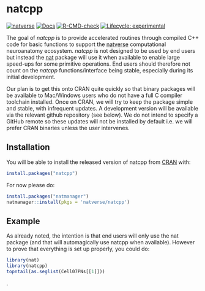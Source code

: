 
# natcpp

<!-- badges: start -->
[![natverse](https://img.shields.io/badge/natverse-Part%20of%20the%20natverse-a241b6)](https://natverse.org)
[![Docs](https://img.shields.io/badge/docs-100%25-brightgreen.svg)](https://natverse.org/natcpp/reference/)
[![R-CMD-check](https://github.com/natverse/natcpp/workflows/R-CMD-check/badge.svg)](https://github.com/natverse/natcpp/actions)
[![Lifecycle: experimental](https://img.shields.io/badge/lifecycle-experimental-orange.svg)](https://lifecycle.r-lib.org/articles/stages.html#experimental)
<!-- badges: end -->

The goal of *natcpp* is to provide accelerated routines through compiled C++ 
code for basic functions to support the [natverse](https://natverse.org) computational neuroanatomy ecosystem.
*natcpp* is not designed to be used by end users but instead the 
[nat](https://natverse.org/nat/) package will use it when available to enable
large speed-ups for some primitive operations. End users should therefore not count on the  *natcpp* functions/interface being stable, especially during its
initial development.

Our plan is to get this onto
CRAN quite quickly so that binary packages will be available to Mac/Windows users who do not have a full C compiler toolchain installed. Once on CRAN, we will try to keep the package simple and stable, with infrequent
updates. A development version will be available via the relevant github
repository (see below). 
We do not intend to specify a GitHub remote so these updates will not be 
installed by default i.e. we will prefer CRAN binaries unless the user
intervenes.

## Installation

You will be able to install the released version of natcpp from [CRAN](https://CRAN.R-project.org) with:

``` r
install.packages("natcpp")
```

For now please do:

``` r
install.packages("natmanager")
natmanager::install(pkgs = 'natverse/natcpp')
```


## Example

As already noted, the intention is that end users will only use the nat package
(and that will automagically use natcpp when available). However to prove that
everything is set up properly, you could do:

``` r
library(nat)
library(natcpp)
topntail(as.seglist(Cell07PNs[[1]]))

```

.
